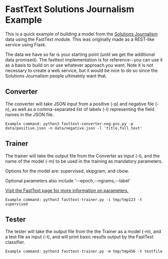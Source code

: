 # FastText Solutions Journalism Example
This is a quick example of building a model from the [Solutions Journalism](https://www.solutionsjournalism.org) data using the FastText module.
This was originally made as a REST-like service using Flask. 

The data we have so far is your starting point (until we get the additional data promised). The fasttext implementation is for reference--you can use it as a basis to build on or use whatever approach you want. Note it is not necessary to create a web service, but it would be nice to do so since the Solutions Journalism people ultimately want that.

## Converter
The converter will take JSON input from a positive (-p) and negative file (-n), as well as a comma-separated list of labels (-l) representing the field names in the JSON file.
```
Example command: python3 fasttext-converter-neg-pos.py -p data/positive.json -n data/negative.json -l 'title,full_text'
```

## Trainer
The trainer will take the output file from the Converter as input (-i), and the name of the model (-m) to be used in the training as mandatory parameters.

Options for the model are: supervised, skipgram, and cbow.

Optional parameters also include '--epoch,--ngrams,--label'

[Visit the FastText page for more information on parameters.](https://pypi.python.org/pypi/fasttext)
```
Example command: python3 fasttext-trainer.py -i tmp/tmp123 -t supervised
```

## Tester
The tester will take the output file from the the Trainer as a model (-m), and a test file as input (-t), and will print basic results output by the FastText classifier.
```
Example command: python3 fasttext-trainer.py -m tmp/tmp456 -t testfile
```
